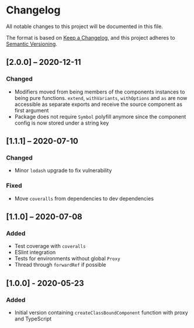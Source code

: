 # Changelog

All notable changes to this project will be documented in this file.

The format is based on [Keep a Changelog](https://keepachangelog.com/en/1.0.0/),
and this project adheres to [Semantic Versioning](https://semver.org/spec/v2.0.0.html).

## [2.0.0] – 2020-12-11

### Changed

- Modifiers moved from being members of the components instances to being pure functions. `extend`, `withVariants`, `withOptions` and `as` are now accessible as separate exports and receive the source component as first argument
- Package does not require `Symbol` polyfill anymore since the component config is now stored under a string key

## [1.1.1] – 2020-07-10

### Changed

- Minor `lodash` upgrade to fix vulnerability

### Fixed

- Move `coveralls` from dependencies to dev dependencies

## [1.1.0] – 2020-07-08

### Added

- Test coverage with `coveralls`
- ESlint integration
- Tests for environments without global `Proxy`
- Thread through `forwardRef` if possible

## [1.0.0] - 2020-05-23

### Added

- Initial version containing `createClassBoundComponent` function with proxy and TypeScript
